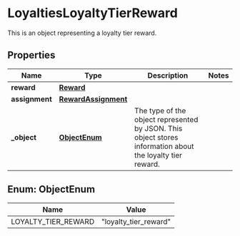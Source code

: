 

# LoyaltiesLoyaltyTierReward

This is an object representing a loyalty tier reward.

## Properties

| Name | Type | Description | Notes |
|------------ | ------------- | ------------- | -------------|
|**reward** | [**Reward**](Reward.md) |  |  |
|**assignment** | [**RewardAssignment**](RewardAssignment.md) |  |  |
|**_object** | [**ObjectEnum**](#ObjectEnum) | The type of the object represented by JSON. This object stores information about the loyalty tier reward. |  |



## Enum: ObjectEnum

| Name | Value |
|---- | -----|
| LOYALTY_TIER_REWARD | &quot;loyalty_tier_reward&quot; |



